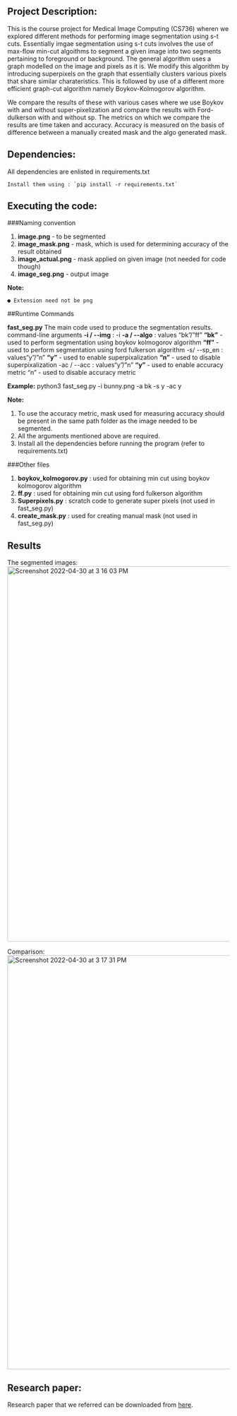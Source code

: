 ## Project Description:

This is the course project for Medical Image Computing (CS736) wheren we explored different methods for performing image segmentation using s-t cuts. Essentially imgae segmentation using s-t cuts involves the use of max-flow min-cut algoithms to segment a given image into two segments pertaining to foreground or background. The general algorithm uses a graph modelled on the image and pixels as it is. We modify this algorithm by introducing superpixels on the graph that essentially clusters various pixels that share similar charateristics. This is followed by use of a different more efficient graph-cut algorithm namely Boykov-Kolmogorov algorithm. 

We compare the results of these with various cases where we use Boykov with and without super-pixelization and compare the results with Ford-dulkerson with and without sp. The metrics on which we compare the results are time taken and accuracy. Accuracy is measured on the basis of difference between a manually created mask and the algo generated mask. 


## Dependencies:

All dependencies are enlisted in requirements.txt
	
	Install them using : `pip install -r requirements.txt`


## Executing the code:

###Naming convention

1. **image.png** - to be segmented
2. **image_mask.png** - mask, which is used for determining accuracy of the result obtained 
3. **image_actual.png** - mask applied on given image (not needed for code though) 
4. **image_seg.png** - output image
	

**Note:**

	● Extension need not be png
	
##Runtime Commands

**fast_seg.py**
The main code used to produce the segmentation results. command-line arguments
**-i / --img** : -i <path to input image>
**-a / --algo** : values “bk”/”ff”
**“bk”** - used to perform segmentation using boykov kolmogorov algorithm
**“ff”** - used to perform segmentation using ford fulkerson algorithm -s/ --sp_en : values“y”/”n”
**“y”** - used to enable superpixalization
**“n”** - used to disable superpixalization -ac / --acc : values“y”/”n”
**“y”** - used to enable accuracy metric “n” - used to disable accuracy metric

**Example:** python3 fast_seg.py -i bunny.png -a bk -s y -ac y

**Note:**

1. To use the accuracy metric, mask used for measuring accuracy should be present in the same path folder as the image needed to be segmented.
2. All the arguments mentioned above are required.
3. Install all the dependencies before running the program (refer to requirements.txt)


###Other files

1. **boykov_kolmogorov.py** : used for obtaining min cut using boykov kolmogorov algorithm 
2. **ff.py** : used for obtaining min cut using ford fulkerson algorithm
3. **Superpixels.py** : scratch code to generate super pixels (not used in fast_seg.py) 
4. **create_mask.py** : used for creating manual mask (not used in fast_seg.py)


## Results 

The segmented images:
<img width="851" alt="Screenshot 2022-04-30 at 3 16 03 PM" src="https://user-images.githubusercontent.com/81502104/166100587-dd14d19f-c660-4531-8c05-f84e299d3f16.png">

Comparison:
<img width="938" alt="Screenshot 2022-04-30 at 3 17 31 PM" src="https://user-images.githubusercontent.com/81502104/166100609-d21ace06-6e7b-41a9-adc1-300fbc381fcd.png">


## Research paper:
Research paper that we referred can be downloaded from [here](https://www.ijitee.org/wp-content/uploads/papers/v8i8/H7423068819.pdf).
